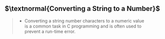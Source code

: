 ## $\textnormal{Converting a String to a Number}$

> - Converting a string number characters to a numeric value <br />
    is a common task in C programming and is often used to <br />
    prevent a run-time error.

